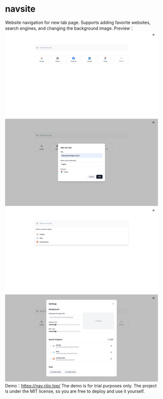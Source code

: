 # navsite
Website navigation for new tab page.
Supports adding favorite websites, search engines, and changing the background image.
Preview：
![示例图片1](preview/1.jpeg)
![示例图片2](preview/2.jpeg)
![示例图片3](preview/3.jpeg)
![示例图片4](preview/4.jpeg)
Demo：https://nav.riiio.top/
The demo is for trial purposes only. The project is under the MIT license, so you are free to deploy and use it yourself.
